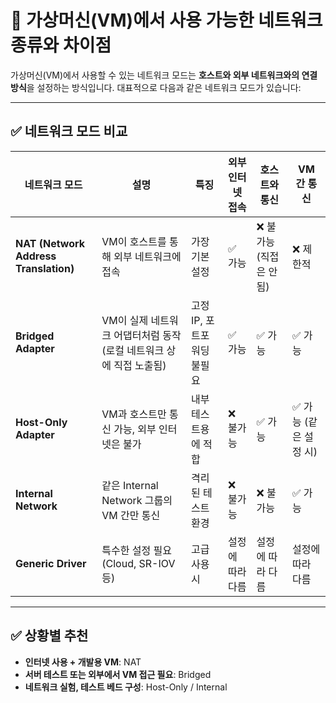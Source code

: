 
# 📄 가상머신(VM)에서 사용 가능한 네트워크 종류와 차이점

가상머신(VM)에서 사용할 수 있는 네트워크 모드는 **호스트와 외부 네트워크와의 연결 방식**을 설정하는 방식입니다. 대표적으로 다음과 같은 네트워크 모드가 있습니다:

---

## ✅ 네트워크 모드 비교

| 네트워크 모드                               | 설명                                       | 특징               | 외부 인터넷 접속 | 호스트와 통신        | VM 간 통신        |
| ------------------------------------- | ---------------------------------------- | ---------------- | --------- | -------------- | -------------- |
| **NAT (Network Address Translation)** | VM이 호스트를 통해 외부 네트워크에 접속                  | 가장 기본 설정         | ✅ 가능      | ❌ 불가능 (직접은 안됨) | ❌ 제한적          |
| **Bridged Adapter**                   | VM이 실제 네트워크 어댑터처럼 동작 (로컬 네트워크 상에 직접 노출됨) | 고정 IP, 포트포워딩 불필요 | ✅ 가능      | ✅ 가능           | ✅ 가능           |
| **Host-Only Adapter**                 | VM과 호스트만 통신 가능, 외부 인터넷은 불가               | 내부 테스트용에 적합      | ❌ 불가능     | ✅ 가능           | ✅ 가능 (같은 설정 시) |
| **Internal Network**                  | 같은 Internal Network 그룹의 VM 간만 통신         | 격리된 테스트 환경       | ❌ 불가능     | ❌ 불가능          | ✅ 가능           |
| **Generic Driver**                    | 특수한 설정 필요 (Cloud, SR-IOV 등)              | 고급 사용 시          | 설정에 따라 다름 | 설정에 따라 다름      | 설정에 따라 다름      |

---

## ✅ 상황별 추천

* **인터넷 사용 + 개발용 VM**: NAT
* **서버 테스트 또는 외부에서 VM 접근 필요**: Bridged
* **네트워크 실험, 테스트 베드 구성**: Host-Only / Internal
